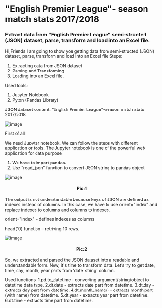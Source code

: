 # "English Premier League"- season match stats 2017/2018
### Extract data from "English Premier League" semi-structed (JSON) dataset, parse, transform and load into an Excel file.

Hi,Friends
I am going to show you getting data from semi-structed (JSON) dataset, parse, transform and load into an Excel file
Steps:
1. Extracting data from JSON dataset
2. Parsing and Transforming
3. Loading into an Excel file.

Used tools:
1. Jupyter Notebook
2. Pyton (Pandas Library)

JSON dataset content:
"English Premier League"-season match stats 2017/2018

![image](https://user-images.githubusercontent.com/60735401/215338209-e1eb446d-579c-473c-97a1-85ad94016394.png)

First of all

We need Jupyter notebook. We can follow the steps with different application or tools. The Jupyter notebook is one of the powerful web application for data purpose
1.	We have to import pandas.
2.	Use “read_json” function to convert JSON string to pandas object. 

![image](https://user-images.githubusercontent.com/60735401/215338281-125577ec-7b93-42b4-925e-7cf42bf0f057.png)
<h4 align="center">Pic:1</h1>

The output is not understandable because keys of JSON are defined as indexes instead of columns.
In this case, we have to use orient="index" and replace indexes to columns and columns to indexes.

orient="index" – defines indexes as columns

head(10) function – retriving 10 rows.

![image](https://user-images.githubusercontent.com/60735401/215338309-c2a2f6b5-cc51-43fb-a62d-4b56578c5d6a.png)
<h4 align="center">Pic:2</h1>

So, we extracted and parsed the JSON dataset into a readable and understandable form. Now, it's time to transform data.
Let’s try to get date, time, day, month, year parts from 'date_string' column.

Used functions:
1.pd.to_datetime - converting argument/string/object to datetime data type.
2.dt.date - extracts date part from datetime.
3.dt.day -  extracts day part from datetime.
4.dt.month_name() - extracts month part (with name) from datetime.
5.dt.year - extracts year part from datetime.
6.dt.time - extracts time part from datetime.

